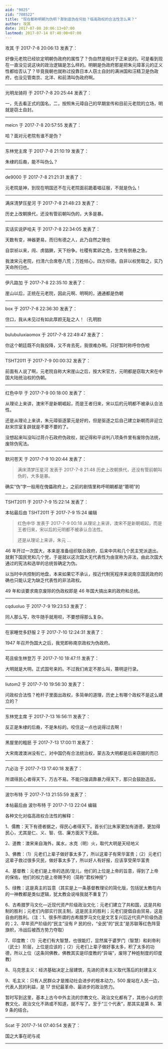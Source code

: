 ```yaml
---
aid: "9025"
zid: "708522"
title: "现在都称明朝为伪明？那到底伪在何处？临高政权的合法性怎么来？"
author: 攻其
date: 2017-07-08 20:06:13+07:00
lastmod: 2017-07-14 07:40:00+07:00
---
```


攻其 于 2017-7-8 20:06:13 发表了：

好像元老院已经钦定明朝伪政府的属性了？伪自然是相对于正来说的。可是看到现在一直没见说这块的政治逻辑是怎么样的。明朝是伪政府那是把朱元璋革元的正义性都给否认了？毕竟我朝也就称过投靠日本人窃土自封的满洲国和汪精卫是伪政府，也没见管南京、北洋、和前清叫伪政府啊。

---

光明龙骑将 于 2017-7-8 20:25:44 发表了：

一，先去看正式的国名，二，按照朱元璋自己的早期宣传和目前元老院的立场，明就是窃土自封。

---

meicn 于 2017-7-8 20:57:55 发表了：

哈？面对元老院有谁不是伪？

---

东林党主席 于 2017-7-8 21:10:19 发表了：

朱棣的后裔，能不叫伪么？

---

de9000 于 2017-7-8 21:21:31 发表了：

元老院是神，到现在明国还不在元老院面前跪着唱征服，不就是伪么！

---

满床清梦压星河 于 2017-7-8 21:48:23 发表了：

历史上改朝换代，还没有管前朝叫伪的，大多是暴。

---

实话实说萨哈夫 于 2017-7-8 22:34:05 发表了：

天数有变，神器更易，而归有德之人，此乃自然之理也

自崇祯以来，闯、虏猖獗，天下纷争。社稷有累卵之危，生灵有倒悬之急。

我澳宋元老院，扫清六合席卷八荒；万姓倾心，四方仰德。自非以权势取之，实乃天命所归也。

---

伊凡路加 于 2017-7-8 22:35:10 发表了：

崖山以后，正统在元老院，因此元啊、明啊的，通通都是伪朝

---

box 于 2017-7-8 22:36:30 发表了：

住口，我从未见过有如此厚颜无耻之人！（孔明脸

---

bulubuluxiaomox 于 2017-7-8 22:49:47 发表了：

你这个朝廷既不向我投降，又不肯去死，我很难办啊。只好暂时称呼你伪啦

---

TSHT2011 于 2017-7-9 00:00:32 发表了：

前面有人说了啊，元老院自称大宋崖山之后，按大宋官方，元明都是窃取大宋在中国大陆统治权的伪朝。

---

红色中华 于 2017-7-9 00:18:00 发表了：

从理论上来讲，澳宋不是新朝崛起，而是王者归来，宋以后的元明都不被承认合法性。

还是从理论上来讲，朱元璋驱逐蒙元是好的，但是驱逐之后自己建立新朝而非迎立赵宋宗室复辟就是不要不要的了。

没想起来叫没叫过蒋介石政府伪政权，就记得和平谈判八项条件里有废除伪法统，废除伪宪法。

---

默问苍天 于 2017-7-9 10:20:44 发表了：

> 满床清梦压星河 发表于 2017-7-8 21:48 历史上改朝换代，还没有管前朝叫伪的，大多是暴。

确实“伪”字一般用在傀儡政府上，之前的剧情里称呼明朝都是“篡明”的

---

TSHT2011 于 2017-7-9 15:22:14 发表了：

本帖最后由 TSHT2011 于 2017-7-9 15:24 编辑

> 红色中华 发表于 2017-7-9 00:18 从理论上来讲，澳宋不是新朝崛起，而是王者归来，宋以后的元明都不被承认合法性。
>
> 还是从理论上来讲，朱元 ...

46 年开过一次国大，本来是准备组织联合政府，后来中共和几个民主党派退出。就剩下国民党和几个党，于是就以这次国大无代表性为由宣称为非法，由此次国大通过的宪法和选举的总统皆确定为伪。

以当时中共控制的地盘，本来如果它不承认，按近代制宪程序来说南京国民政府的确也只能认定为缺乏代表性的非法政权。

49 年和谈要求南京废除的伪政权即是 46 年国大搞出来的政府和总统。

---

cqduoluo 于 2017-7-9 19:23:53 发表了：

同人那么写，吹牛随手就用呗，不要想得那么复杂。

---

在家睡觉多舒服 2 于 2017-7-10 12:24:31 发表了：

1947 年召开伪国大之后，我党即称南京政权为伪政府。

---

苟且偷生林登万 于 2017-7-10 18:47:11 发表了：

大明就是大明，正式国号来的。不过我们肯定不那么叫，篡明逆行录。

---

liutom2 于 2017-7-10 19:56:30 发表了：

问政权合法性？枪杆子里面出政权，多简单的道理，历史上有哪个政权不是这么建立的？

---

东林党主席 于 2017-7-13 16:56:11 发表了：

反正是朱棣的后裔，不是朱标的。咬住这一点也说得过去啊！

---

黑屋里的粗胚 于 2017-7-13 17:00:11 发表了：

大宋南渡澳洲没有亡，对中国仍有合法统治权，蒙古及大明都是后来窃据的而已

---

六必治 于 2017-7-13 17:40:18 发表了：

所谓得民心者得天下，万古不易。不能只强调靠暴力得天下，那只会鼓励造反。

---

波尔布特 于 2017-7-13 21:55:59 发表了：

本帖最后由 波尔布特 于 2017-7-13 22:04 编辑

各种文化对临高政权合法性的解释：

1、儒教：天下有德者据之，得民心者得天下。首长们比朱家更加有道德，更加得民心，尤其是仁、义、智、信、廉方面天下无敌。

2、道教：澳宋来自海外，属水，水克（明）火，取代大明是天经地义

3、佛教：（1）元老们上辈子做好事太多了，所以这辈子有荣华富贵；（2）元老们这辈子救过很多灾民，做好事太多了，所以好人有好报，应该享受荣华富贵

4、基督教：元老们是上帝的选民/宠儿，他们的上位是上帝的旨意，得到了上帝的保佑，他们的权力是上帝赐予的（简称“君权神授”）

5、绿教：这是真主的旨意（其实是上一条基督教理论的简化版，包括犹太教在内的一神教都是类似逻辑，犹太教会说啥我就不重复了）

6、古希腊罗马文化—近现代资产阶级政治文化：元老们建立了共和国，这是共和制的胜利；元老们内部实行民主制，这是民主的胜利；元老们提倡自由贸易，这是自由的胜利。（注：1、很多所谓的古希腊罗马文化是文艺复兴后近代资产阶级伪造的；2、早年资产阶级的“民主”没有 P 民的份，“全民”的“民主”是苏联等红色阵营旗帜，冷战后被西方势力夺取）

7、印度教：（1）元老们有大智慧，也很能打，显然属于婆罗门（智慧）和刹帝利（武士）阶层，上位是应该的；（2）元老们上辈子做好事太多，积了太多的功德，所以上位（这条同佛教，佛教其实是印度教的“异端”，废除了种姓制度的印度教）

8、马克思主义：经济基础决定上层建筑，先进的资本主义取代落后的封建主义

9、毛主义：只有人民群众才是推动社会进步的根本动力，500 废站在人民一边，代表人民的利益，是 17 世纪最革命、最进步的政治势力。

暂时写到这里，基本上古今中外主流的宗教文化、政治文化都有了，其他小众的宗教文化、政治文化不熟或不知道，就不写了。至于“三个代表”，那其实是第 8、第 9 条的结合。

---

Scat 于 2017-7-14 07:40:54 发表了：

国之大事在祀与戎

---
